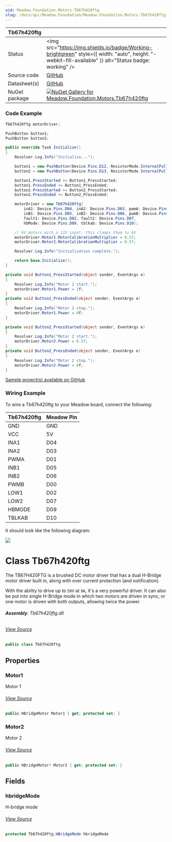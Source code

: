 ```yaml
---
uid: Meadow.Foundation.Motors.Tb67h420ftg
slug: /docs/api/Meadow.Foundation/Meadow.Foundation.Motors.Tb67h420ftg
---
```


| Tb67h420ftg | |
|--------|--------|
| Status | <img src="https://img.shields.io/badge/Working-brightgreen" style={{ width: "auto", height: "-webkit-fill-available" }} alt="Status badge: working" /> |
| Source code | [GitHub](https://github.com/WildernessLabs/Meadow.Foundation/tree/main/Source/Meadow.Foundation.Peripherals/Motors.Tb67h420ftg) |
| Datasheet(s) | [GitHub](https://github.com/WildernessLabs/Meadow.Foundation/tree/main/Source/Meadow.Foundation.Peripherals/Motors.Tb67h420ftg/Datasheet) |
| NuGet package | <a href="https://www.nuget.org/packages/Meadow.Foundation.Motors.Tb67h420ftg/" target="_blank"><img src="https://img.shields.io/nuget/v/Meadow.Foundation.Motors.Tb67h420ftg.svg?label=Meadow.Foundation.Motors.Tb67h420ftg" alt="NuGet Gallery for Meadow.Foundation.Motors.Tb67h420ftg" /></a> |

### Code Example

```csharp
Tb67h420ftg motorDriver;

PushButton button1;
PushButton button2;

public override Task Initialize()
{
    Resolver.Log.Info("Initialize...");

    button1 = new PushButton(Device.Pins.D12, ResistorMode.InternalPullDown);
    button2 = new PushButton(Device.Pins.D13, ResistorMode.InternalPullDown);

    button1.PressStarted += Button1_PressStarted;
    button1.PressEnded += Button1_PressEnded;
    button2.PressStarted += Button2_PressStarted;
    button2.PressEnded += Button2_PressEnded;

    motorDriver = new Tb67h420ftg(
        inA1: Device.Pins.D04, inA2: Device.Pins.D03, pwmA: Device.Pins.D01,
        inB1: Device.Pins.D05, inB2: Device.Pins.D06, pwmB: Device.Pins.D00,
        fault1: Device.Pins.D02, fault2: Device.Pins.D07,
        hbMode: Device.Pins.D09, tblkab: Device.Pins.D10);

    // 6V motors with a 12V input. this clamps them to 6V
    motorDriver.Motor1.MotorCalibrationMultiplier = 0.5f;
    motorDriver.Motor2.MotorCalibrationMultiplier = 0.5f;

    Resolver.Log.Info("Initialization complete.");

    return base.Initialize();
}

private void Button1_PressStarted(object sender, EventArgs e)
{
    Resolver.Log.Info("Motor 1 start.");
    motorDriver.Motor1.Power = 1f;
}
private void Button1_PressEnded(object sender, EventArgs e)
{
    Resolver.Log.Info("Motor 1 stop.");
    motorDriver.Motor1.Power = 0f;
}

private void Button2_PressStarted(object sender, EventArgs e)
{
    Resolver.Log.Info("Motor 2 start.");
    motorDriver.Motor2.Power = 0.5f;
}
private void Button2_PressEnded(object sender, EventArgs e)
{
    Resolver.Log.Info("Motor 2 stop.");
    motorDriver.Motor2.Power = 0f;
}

```

[Sample project(s) available on GitHub](https://github.com/WildernessLabs/Meadow.Foundation/tree/main/Source/Meadow.Foundation.Peripherals/Motors.Tb67h420ftg/Samples/Tb67h420ftg_Sample)

### Wiring Example

To wire a Tb67h420ftg to your Meadow board, connect the following:

| Tb67h420ftg | Meadow Pin |
|-------------|------------|
| GND         | GND        |
| VCC         | 5V         |
| INA1        | D04        |
| INA2        | D03        |
| PWMA        | D01        |
| INB1        | D05        |
| INB2        | D06        |
| PWMB        | D00        |
| LOW1        | D02        |
| LOW2        | D07        |
| HBMODE      | D09        |
| TBLKAB      | D10        |

It should look like the following diagram:

<img src="/API_Assets/Meadow.Foundation.Motors.Tb67h420ftg/Tb67h420ftg_Fritzing.png" />


# Class Tb67h420ftg
The TB67H420FTG is a brushed DC motor driver that has a dual H-Bridge
motor driver built in, along with over current protection (and notification).

With the ability to drive up to `50V` at `9A`, it's a very powerful driver.
It can also be put into single H-Bridge mode in which two motors are driven
in sync, or one motor is driven with both outputs, allowing twice the power.

###### **Assembly**: Tb67h420ftg.dll
###### [View Source](https://github.com/WildernessLabs/Meadow.Foundation/blob/main/Source/Meadow.Foundation.Peripherals/Motors.Tb67h420ftg/Driver/Tb67h420ftg.MotorOvercurrentEventArgs.cs#L4)
```csharp title="Declaration"
public class Tb67h420ftg
```
## Properties
### Motor1
Motor 1
###### [View Source](https://github.com/WildernessLabs/Meadow.Foundation/blob/main/Source/Meadow.Foundation.Peripherals/Motors.Tb67h420ftg/Driver/Tb67h420ftg.cs#L45)
```csharp title="Declaration"
public HBridgeMotor Motor1 { get; protected set; }
```
### Motor2
Motor 2
###### [View Source](https://github.com/WildernessLabs/Meadow.Foundation/blob/main/Source/Meadow.Foundation.Peripherals/Motors.Tb67h420ftg/Driver/Tb67h420ftg.cs#L50)
```csharp title="Declaration"
public HBridgeMotor? Motor2 { get; protected set; }
```
## Fields
### hbridgeMode
H-bridge mode
###### [View Source](https://github.com/WildernessLabs/Meadow.Foundation/blob/main/Source/Meadow.Foundation.Peripherals/Motors.Tb67h420ftg/Driver/Tb67h420ftg.cs#L40)
```csharp title="Declaration"
protected Tb67h420ftg.HBridgeMode hbridgeMode
```
